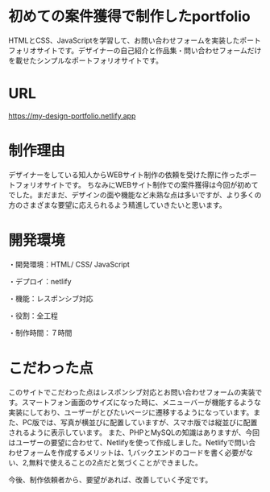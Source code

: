 # 初めての案件獲得で制作したportfolio
HTMLとCSS、JavaScriptを学習して、お問い合わせフォームを実装したポートフォリオサイトです。デザイナーの自己紹介と作品集・問い合わせフォームだけを載せたシンプルなポートフォリオサイトです。

# URL
https://my-design-portfolio.netlify.app

# 制作理由
デザイナーをしている知人からWEBサイト制作の依頼を受けた際に作ったポートフォリオサイトです。
ちなみにWEBサイト制作での案件獲得は今回が初めてでした。まだまだ、デザインの面や機能など未熟な点は多いですが、より多くの方のさまざまな要望に応えられるよう精進していきたいと思います。

# 開発環境
・開発環境：HTML/ CSS/ JavaScript

・デプロイ：netlify

・機能：レスポンシブ対応

・役割：全工程

・制作時間：７時間

# こだわった点
このサイトでこだわった点はレスポンシブ対応とお問い合わせフォームの実装です。スマートフォン画面のサイズになった時に、メニューバーが機能するような実装にしており、ユーザーがとびたいページに遷移するようになっています。また、PC版では、写真が横並びに配置していますが、スマホ版では縦並びに配置されるように表示しています。
また、PHPとMySQLの知識はありますが、今回はユーザーの要望に合わせて、Netlifyを使って作成しました。Netlifyで問い合わせフォームを作成するメリットは、1,バックエンドのコードを書く必要がない、2,無料で使えることの2点だと気づくことができました。

今後、制作依頼者から、要望があれば、改善していく予定です。
